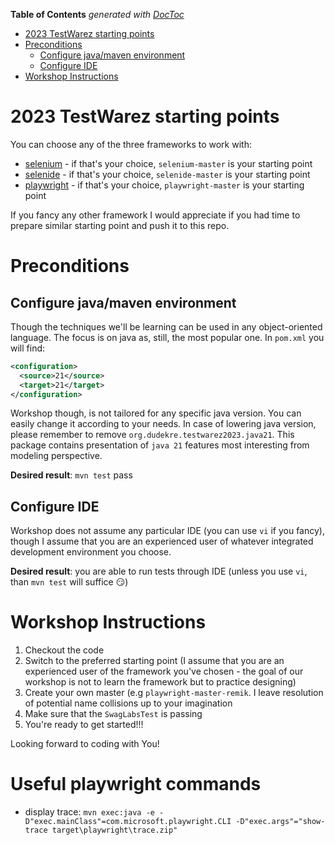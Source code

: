 <!-- START doctoc generated TOC please keep comment here to allow auto update -->
<!-- DON'T EDIT THIS SECTION, INSTEAD RE-RUN doctoc TO UPDATE -->
**Table of Contents**  *generated with [DocToc](https://github.com/thlorenz/doctoc)*

- [2023 TestWarez starting points](#2023-testwarez-starting-points)
- [Preconditions](#preconditions)
  - [Configure java/maven environment](#configure-javamaven-environment)
  - [Configure IDE](#configure-ide)
- [Workshop Instructions](#workshop-instructions)

<!-- END doctoc generated TOC please keep comment here to allow auto update -->

# 2023 TestWarez starting points
You can choose any of the three frameworks to work with:
* [selenium](https://www.selenium.dev/) - if that's your choice, `selenium-master` is your starting point
* [selenide](https://selenide.org/) - if that's your choice, `selenide-master` is your starting point
* [playwright](https://playwright.dev/java/) - if that's your choice, `playwright-master` is your starting point

If you fancy any other framework I would appreciate if you had time to prepare similar starting point and push it to this repo.

# Preconditions

## Configure java/maven environment
Though the techniques we'll be learning can be used in any object-oriented language. The focus is on java as, still, the most popular one.
In `pom.xml` you will find:
```xml
<configuration>
  <source>21</source>
  <target>21</target>
</configuration>
```
Workshop though, is not tailored for any specific java version. You can easily change it according to your needs.
In case of lowering java version, please remember to remove `org.dudekre.testwarez2023.java21`. This package contains
presentation of `java 21` features most interesting from modeling perspective.

**Desired result**: `mvn test` pass

## Configure IDE
Workshop does not assume any particular IDE (you can use `vi` if you fancy), though I assume that you are an experienced
user of whatever integrated development environment you choose.

**Desired result**: you are able to run tests through IDE (unless you use `vi`, than `mvn test` will suffice :smirk:)

# Workshop Instructions
1. Checkout the code
2. Switch to the preferred starting point (I assume that you are an experienced user of the framework you've chosen - 
   the goal of our workshop is not to learn the framework but to practice designing)
3. Create your own master (e.g `playwright-master-remik`. I leave resolution of potential name collisions up to your imagination
4. Make sure that the `SwagLabsTest` is passing
5. You're ready to get started!!!

Looking forward to coding with You!

# Useful playwright commands

* display trace: `mvn exec:java -e -D"exec.mainClass"=com.microsoft.playwright.CLI -D"exec.args"="show-trace target\playwright\trace.zip"`
